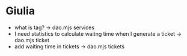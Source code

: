 
# Giulia

- what is tag? -> dao.mjs services
- I need statistics to calculate waitng time when I generate a ticket -> dao.mjs ticket
- add waiting time in tickets -> dao.mjs tickets

